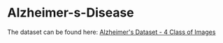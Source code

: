 # Alzheimer-s-Disease
The dataset can be found here:
[Alzheimer's Dataset - 4 Class of Images](https://www.kaggle.com/tourist55/alzheimers-dataset-4-class-of-images)

